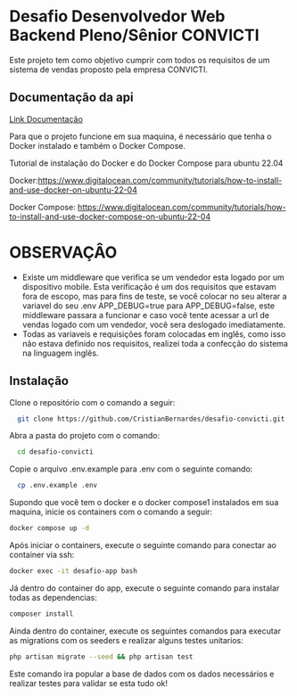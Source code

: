 # Desafio Desenvolvedor Web Backend Pleno/Sênior CONVICTI

Este projeto tem como objetivo cumprir
com todos os requisitos de um sistema de vendas proposto pela empresa
CONVICTI.

## Documentação da api

[Link Documentação](https://documenter.getpostman.com/view/2153586/2s8ZDX4NXX)

Para que o projeto funcione em sua maquina, é necessário que tenha o Docker instalado
e também o Docker Compose.

Tutorial de instalação do Docker e do Docker Compose para ubuntu 22.04

Docker:https://www.digitalocean.com/community/tutorials/how-to-install-and-use-docker-on-ubuntu-22-04

Docker Compose: https://www.digitalocean.com/community/tutorials/how-to-install-and-use-docker-compose-on-ubuntu-22-04

# OBSERVAÇÂO

-   Existe um middleware que verifica se um vendedor esta logado por um dispositivo mobile. Esta verificação é um dos requisitos que estavam fora de escopo, mas para fins de teste, se você colocar no seu alterar a variavel do seu .env APP_DEBUG=true para APP_DEBUG=false, este middleware passara a funcionar e caso você tente acessar a url de vendas logado com um vendedor, você sera deslogado imediatamente.
-   Todas as variaveis e requisições foram colocadas em inglês, como isso não estava definido nos requisitos, realizei toda a confecção do sistema na linguagem inglês.

## Instalação

Clone o repositório com o comando a seguir:

```bash
  git clone https://github.com/CristianBernardes/desafio-convicti.git
```

Abra a pasta do projeto com o comando:

```bash
  cd desafio-convicti
```

Copie o arquivo .env.example para .env com o seguinte comando:

```bash
  cp .env.example .env
```

Supondo que você tem o docker e o docker compose1 instalados em sua maquina, inicie os containers com o comando a seguir:

```bash
docker compose up -d
```

Após iniciar o containers, execute o seguinte comando para conectar ao container via ssh:

```bash
docker exec -it desafio-app bash
```

Já dentro do container do app, execute o seguinte comando para instalar todas as dependencias:

```bash
composer install
```

Ainda dentro do container, execute os seguintes comandos para executar as migrations com os seeders e realizar alguns testes unitarios:

```bash
php artisan migrate --seed && php artisan test
```

Este comando ira popular a base de dados com os dados necessários e realizar testes para validar se esta tudo ok!
